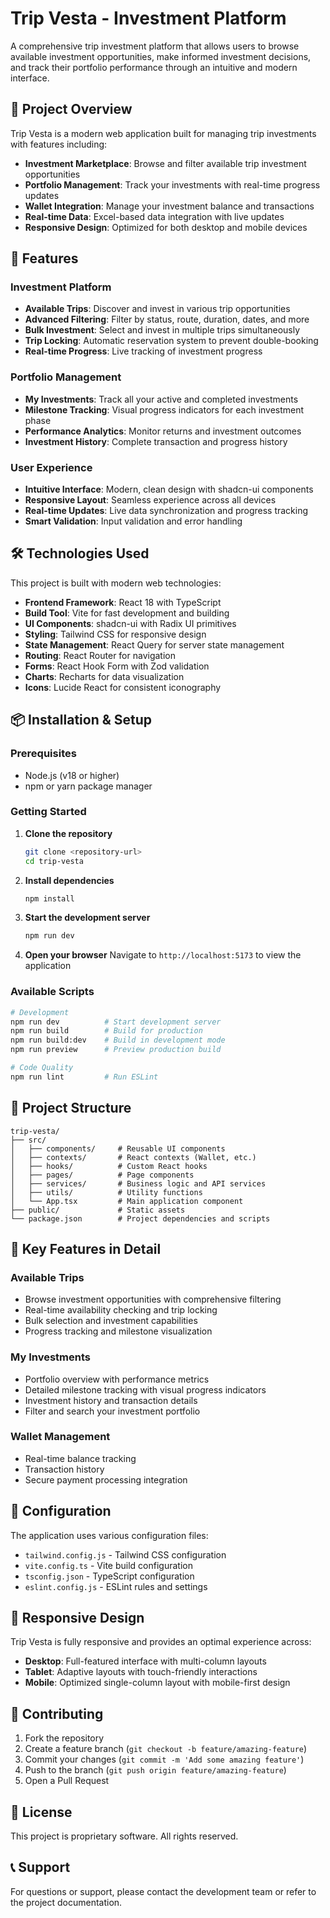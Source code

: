 # Trip Vesta - Investment Platform

A comprehensive trip investment platform that allows users to browse available investment opportunities, make informed investment decisions, and track their portfolio performance through an intuitive and modern interface.

## 🌟 Project Overview

Trip Vesta is a modern web application built for managing trip investments with features including:

- **Investment Marketplace**: Browse and filter available trip investment opportunities
- **Portfolio Management**: Track your investments with real-time progress updates
- **Wallet Integration**: Manage your investment balance and transactions
- **Real-time Data**: Excel-based data integration with live updates
- **Responsive Design**: Optimized for both desktop and mobile devices

## 🚀 Features

### Investment Platform
- **Available Trips**: Discover and invest in various trip opportunities
- **Advanced Filtering**: Filter by status, route, duration, dates, and more
- **Bulk Investment**: Select and invest in multiple trips simultaneously
- **Trip Locking**: Automatic reservation system to prevent double-booking
- **Real-time Progress**: Live tracking of investment progress

### Portfolio Management
- **My Investments**: Track all your active and completed investments
- **Milestone Tracking**: Visual progress indicators for each investment phase
- **Performance Analytics**: Monitor returns and investment outcomes
- **Investment History**: Complete transaction and progress history

### User Experience
- **Intuitive Interface**: Modern, clean design with shadcn-ui components
- **Responsive Layout**: Seamless experience across all devices
- **Real-time Updates**: Live data synchronization and progress tracking
- **Smart Validation**: Input validation and error handling

## 🛠️ Technologies Used

This project is built with modern web technologies:

- **Frontend Framework**: React 18 with TypeScript
- **Build Tool**: Vite for fast development and building
- **UI Components**: shadcn-ui with Radix UI primitives
- **Styling**: Tailwind CSS for responsive design
- **State Management**: React Query for server state management
- **Routing**: React Router for navigation
- **Forms**: React Hook Form with Zod validation
- **Charts**: Recharts for data visualization
- **Icons**: Lucide React for consistent iconography

## 📦 Installation & Setup

### Prerequisites
- Node.js (v18 or higher)
- npm or yarn package manager

### Getting Started

1. **Clone the repository**
   ```sh
   git clone <repository-url>
   cd trip-vesta
   ```

2. **Install dependencies**
   ```sh
   npm install
   ```

3. **Start the development server**
   ```sh
   npm run dev
   ```

4. **Open your browser**
   Navigate to `http://localhost:5173` to view the application

### Available Scripts

```sh
# Development
npm run dev          # Start development server
npm run build        # Build for production
npm run build:dev    # Build in development mode
npm run preview      # Preview production build

# Code Quality
npm run lint         # Run ESLint
```

## 📁 Project Structure

```
trip-vesta/
├── src/
│   ├── components/     # Reusable UI components
│   ├── contexts/       # React contexts (Wallet, etc.)
│   ├── hooks/          # Custom React hooks
│   ├── pages/          # Page components
│   ├── services/       # Business logic and API services
│   ├── utils/          # Utility functions
│   └── App.tsx         # Main application component
├── public/             # Static assets
└── package.json        # Project dependencies and scripts
```

## 🎯 Key Features in Detail

### Available Trips
- Browse investment opportunities with comprehensive filtering
- Real-time availability checking and trip locking
- Bulk selection and investment capabilities
- Progress tracking and milestone visualization

### My Investments
- Portfolio overview with performance metrics
- Detailed milestone tracking with visual progress indicators
- Investment history and transaction details
- Filter and search your investment portfolio

### Wallet Management
- Real-time balance tracking
- Transaction history
- Secure payment processing integration

## 🔧 Configuration

The application uses various configuration files:

- `tailwind.config.js` - Tailwind CSS configuration
- `vite.config.ts` - Vite build configuration
- `tsconfig.json` - TypeScript configuration
- `eslint.config.js` - ESLint rules and settings

## 📱 Responsive Design

Trip Vesta is fully responsive and provides an optimal experience across:
- **Desktop**: Full-featured interface with multi-column layouts
- **Tablet**: Adaptive layouts with touch-friendly interactions
- **Mobile**: Optimized single-column layout with mobile-first design

## 🤝 Contributing

1. Fork the repository
2. Create a feature branch (`git checkout -b feature/amazing-feature`)
3. Commit your changes (`git commit -m 'Add some amazing feature'`)
4. Push to the branch (`git push origin feature/amazing-feature`)
5. Open a Pull Request

## 📄 License

This project is proprietary software. All rights reserved.

## 📞 Support

For questions or support, please contact the development team or refer to the project documentation.
